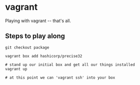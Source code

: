 # vagrant

Playing with vagrant -- that's all.


## Steps to play along
    
    git checkout package

    vagrant box add hashicorp/precise32

    # stand up our initial box and get all our things installed
    vagrant up

    # at this point we can 'vagrant ssh' into your box
